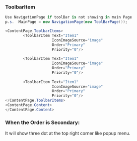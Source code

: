 ### ToolbarItem

```c#
Use NavigationPage if toolBar is not showing in main Page
p.s.  MainPage = new NavigationPage(new ToolBarPage());
```



```c#
<ContentPage.ToolbarItems>
        <ToolbarItem Text="Item1"
                     IconImageSource="image"
                     Order="Primary"
                     Priority="0"/>
                     
        <ToolbarItem Text="Item1"
                     IconImageSource="image"
                     Order="Primary"
                     Priority="0"/>
                     
        <ToolbarItem Text="Item1"
                     IconImageSource="image"
                     Order="Primary"
                     Priority="0"/>          
</ContentPage.ToolbarItems>
<ContentPage.Content>
</ContentPage.Content>
```



### When the Order is Secondary:

It will show three dot at the top right corner like popup menu.

